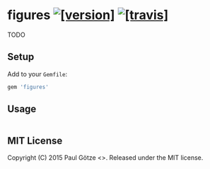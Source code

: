 # figures [![[version]](https://badge.fury.io/rb/figures.svg)](http://badge.fury.io/rb/figures)  [![[travis]](https://travis-ci.org/paulgoetze/figures.png)](https://travis-ci.org/paulgoetze/figures)

TODO


## Setup

Add to your `Gemfile`:

```ruby
gem 'figures'
```


## Usage

```ruby
```


## MIT License

Copyright (C) 2015 Paul Götze <>. Released under the MIT license.
